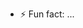 
- ⚡ Fun fact: ...

<!---
Sinteqxio/Sinteqxio is a ✨ special ✨ repository because its `README.md` (this file) appears on your GitHub profile.
You can click the Preview link to take a look at your changes.
--->

